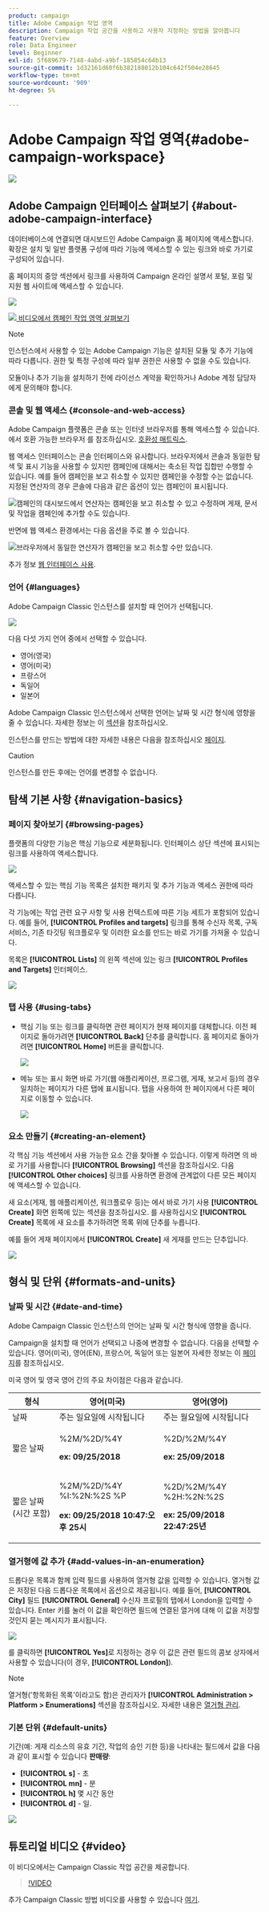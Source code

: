 ```yaml
---
product: campaign
title: Adobe Campaign 작업 영역
description: Campaign 작업 공간을 사용하고 사용자 지정하는 방법을 알아봅니다
feature: Overview
role: Data Engineer
level: Beginner
exl-id: 5f689679-7148-4abd-a9bf-185854c64b13
source-git-commit: 1d32161d60f6b382188012b104c642f504e28645
workflow-type: tm+mt
source-wordcount: '909'
ht-degree: 5%

---
```


# Adobe Campaign 작업 영역{#adobe-campaign-workspace}

![](../../assets/common.svg)

## Adobe Campaign 인터페이스 살펴보기 {#about-adobe-campaign-interface}

데이터베이스에 연결되면 대시보드인 Adobe Campaign 홈 페이지에 액세스합니다. 확장은 설치 및 일반 플랫폼 구성에 따라 기능에 액세스할 수 있는 링크와 바로 가기로 구성되어 있습니다.

홈 페이지의 중앙 섹션에서 링크를 사용하여 Campaign 온라인 설명서 포털, 포럼 및 지원 웹 사이트에 액세스할 수 있습니다.

![](assets/d_ncs_user_interface_home.png)

![](assets/do-not-localize/how-to-video.png)[ 비디오에서 캠페인 작업 영역 살펴보기](#video)

>[!NOTE]
>
>인스턴스에서 사용할 수 있는 Adobe Campaign 기능은 설치된 모듈 및 추가 기능에 따라 다릅니다. 권한 및 특정 구성에 따라 일부 권한은 사용할 수 없을 수도 있습니다.
>
>모듈이나 추가 기능을 설치하기 전에 라이선스 계약을 확인하거나 Adobe 계정 담당자에게 문의해야 합니다.

### 콘솔 및 웹 액세스 {#console-and-web-access}

Adobe Campaign 플랫폼은 콘솔 또는 인터넷 브라우저를 통해 액세스할 수 있습니다. 에서 호환 가능한 브라우저 를 참조하십시오. [호환성 매트릭스](../../rn/using/compatibility-matrix.md#Browsers).

웹 액세스 인터페이스는 콘솔 인터페이스와 유사합니다. 브라우저에서 콘솔과 동일한 탐색 및 표시 기능을 사용할 수 있지만 캠페인에 대해서는 축소된 작업 집합만 수행할 수 있습니다. 예를 들어 캠페인을 보고 취소할 수 있지만 캠페인을 수정할 수는 없습니다. 지정된 연산자의 경우 콘솔에 다음과 같은 옵션이 있는 캠페인이 표시됩니다.

![캠페인의 대시보드에서 연산자는 캠페인을 보고 취소할 수 있고 수정하며 게재, 문서 및 작업을 캠페인에 추가할 수도 있습니다.](assets/operation_from_console.png)

반면에 웹 액세스 환경에서는 다음 옵션을 주로 볼 수 있습니다.

![브라우저에서 동일한 연산자가 캠페인을 보고 취소할 수만 있습니다.](assets/operation_from_web.png)

추가 정보 [웹 인터페이스 사용](../../campaign/using/accessing-marketing-campaigns.md#using-the-web-interface-).

### 언어 {#languages}

Adobe Campaign Classic 인스턴스를 설치할 때 언어가 선택됩니다.

![](assets/language.png)

다음 다섯 가지 언어 중에서 선택할 수 있습니다.

* 영어(영국)
* 영어(미국)
* 프랑스어
* 독일어
* 일본어

Adobe Campaign Classic 인스턴스에서 선택한 언어는 날짜 및 시간 형식에 영향을 줄 수 있습니다. 자세한 정보는 이 [섹션](../../platform/using/adobe-campaign-workspace.md#date-and-time)을 참조하십시오.

인스턴스를 만드는 방법에 대한 자세한 내용은 다음을 참조하십시오 [페이지](../../installation/using/creating-an-instance-and-logging-on.md).

>[!CAUTION]
>
>인스턴스를 만든 후에는 언어를 변경할 수 없습니다.

## 탐색 기본 사항 {#navigation-basics}

### 페이지 찾아보기 {#browsing-pages}

플랫폼의 다양한 기능은 핵심 기능으로 세분화됩니다. 인터페이스 상단 섹션에 표시되는 링크를 사용하여 액세스합니다.

![](assets/overview_home.png)

액세스할 수 있는 핵심 기능 목록은 설치한 패키지 및 추가 기능과 액세스 권한에 따라 다릅니다.

각 기능에는 작업 관련 요구 사항 및 사용 컨텍스트에 따른 기능 세트가 포함되어 있습니다. 예를 들어, **[!UICONTROL Profiles and targets]** 링크를 통해 수신자 목록, 구독 서비스, 기존 타깃팅 워크플로우 및 이러한 요소를 만드는 바로 가기를 가져올 수 있습니다.

목록은 **[!UICONTROL Lists]** 의 왼쪽 섹션에 있는 링크 **[!UICONTROL Profiles and Targets]** 인터페이스.

![](assets/recipient_list_overview.png)

### 탭 사용 {#using-tabs}

* 핵심 기능 또는 링크를 클릭하면 관련 페이지가 현재 페이지를 대체합니다. 이전 페이지로 돌아가려면 **[!UICONTROL Back]** 단추를 클릭합니다. 홈 페이지로 돌아가려면 **[!UICONTROL Home]** 버튼을 클릭합니다.

   ![](assets/d_ncs_user_interface_back_home_buttons.png)

* 메뉴 또는 표시 화면 바로 가기(웹 애플리케이션, 프로그램, 게재, 보고서 등)의 경우 일치하는 페이지가 다른 탭에 표시됩니다. 탭을 사용하여 한 페이지에서 다른 페이지로 이동할 수 있습니다.

   ![](assets/d_ncs_user_interface_tabs.png)

### 요소 만들기 {#creating-an-element}

각 핵심 기능 섹션에서 사용 가능한 요소 간을 찾아볼 수 있습니다. 이렇게 하려면 의 바로 가기를 사용합니다 **[!UICONTROL Browsing]** 섹션을 참조하십시오. 다음 **[!UICONTROL Other choices]** 링크를 사용하면 환경에 관계없이 다른 모든 페이지에 액세스할 수 있습니다.

새 요소(게재, 웹 애플리케이션, 워크플로우 등)는 에서 바로 가기 사용 **[!UICONTROL Create]** 화면 왼쪽에 있는 섹션을 참조하십시오. 를 사용하십시오 **[!UICONTROL Create]** 목록에 새 요소를 추가하려면 목록 위에 단추를 누릅니다.

예를 들어 게재 페이지에서 **[!UICONTROL Create]** 새 게재를 만드는 단추입니다.

![](assets/d_ncs_user_interface_tab_add_del.png)


## 형식 및 단위 {#formats-and-units}

### 날짜 및 시간 {#date-and-time}

Adobe Campaign Classic 인스턴스의 언어는 날짜 및 시간 형식에 영향을 줍니다.

Campaign을 설치할 때 언어가 선택되고 나중에 변경할 수 없습니다. 다음을 선택할 수 있습니다. 영어(미국), 영어(EN), 프랑스어, 독일어 또는 일본어 자세한 정보는 이 [페이지](../../installation/using/creating-an-instance-and-logging-on.md)를 참조하십시오.

미국 영어 및 영국 영어 간의 주요 차이점은 다음과 같습니다.

<table> 
 <thead> 
  <tr> 
   <th> 형식<br /> </th> 
   <th> 영어(미국)<br /> </th> 
   <th> 영어(영어)<br /> </th> 
  </tr> 
 </thead> 
 <tbody> 
  <tr> 
   <td> 날짜<br /> </td> 
   <td> 주는 일요일에 시작됩니다<br /> </td> 
   <td> 주는 월요일에 시작됩니다<br /> </td> 
  </tr> 
  <tr> 
   <td> 짧은 날짜<br /> </td> 
   <td> <p>%2M/%2D/%4Y</p><p><strong>ex: 09/25/2018</strong></p> </td> 
   <td> <p>%2D/%2M/%4Y</p><p><strong>ex: 25/09/2018</strong></p> </td> 
  </tr> 
  <tr> 
   <td> 짧은 날짜(시간 포함)<br /> </td> 
   <td> <p>%2M/%2D/%4Y %I:%2N:%2S %P</p><p><strong>ex: 09/25/2018 10:47:오후 25시</strong></p> </td> 
   <td> <p>%2D/%2M/%4Y %2H:%2N:%2S</p><p><strong>ex: 25/09/2018 22:47:25년</strong></p> </td> 
  </tr> 
 </tbody> 
</table>

### 열거형에 값 추가 {#add-values-in-an-enumeration}

드롭다운 목록과 함께 입력 필드를 사용하여 열거형 값을 입력할 수 있습니다. 열거형 값은 저장된 다음 드롭다운 목록에서 옵션으로 제공됩니다. 예를 들어, **[!UICONTROL City]** 필드 **[!UICONTROL General]** 수신자 프로필의 탭에서 London을 입력할 수 있습니다. Enter 키를 눌러 이 값을 확인하면 필드에 연결된 열거에 대해 이 값을 저장할 것인지 묻는 메시지가 표시됩니다.

![](assets/s_ncs_user_wizard_email_bat_substitute_email.png)

를 클릭하면 **[!UICONTROL Yes]**&#x200B;로 지정하는 경우 이 값은 관련 필드의 콤보 상자에서 사용할 수 있습니다(이 경우, **[!UICONTROL London]**).

>[!NOTE]
>
>열거형(&#39;항목화된 목록&#39;이라고도 함)은 관리자가 **[!UICONTROL Administration > Platform > Enumerations]** 섹션을 참조하십시오. 자세한 내용은 [열거형 관리](../../platform/using/managing-enumerations.md).

### 기본 단위 {#default-units}

기간(예: 게재 리소스의 유효 기간, 작업의 승인 기한 등)을 나타내는 필드에서 값을 다음과 같이 표시할 수 있습니다 **판매량**:

* **[!UICONTROL s]** - 초
* **[!UICONTROL mn]** - 분
* **[!UICONTROL h]** 몇 시간 동안
* **[!UICONTROL d]** - 일.

![](assets/enter_unit_sample.png)

## 튜토리얼 비디오 {#video}

이 비디오에서는 Campaign Classic 작업 공간을 제공합니다.

>[!VIDEO](https://video.tv.adobe.com/v/35130?quality=12)

추가 Campaign Classic 방법 비디오를 사용할 수 있습니다 [여기](https://experienceleague.adobe.com/docs/campaign-classic-learn/tutorials/overview.html?lang=ko).
